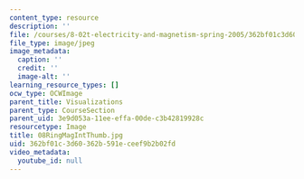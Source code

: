 ```yaml
---
content_type: resource
description: ''
file: /courses/8-02t-electricity-and-magnetism-spring-2005/362bf01c3d60362b591eceef9b2b02fd_08RingMagIntThumb.jpg
file_type: image/jpeg
image_metadata:
  caption: ''
  credit: ''
  image-alt: ''
learning_resource_types: []
ocw_type: OCWImage
parent_title: Visualizations
parent_type: CourseSection
parent_uid: 3e9d053a-11ee-effa-00de-c3b42819928c
resourcetype: Image
title: 08RingMagIntThumb.jpg
uid: 362bf01c-3d60-362b-591e-ceef9b2b02fd
video_metadata:
  youtube_id: null
---
```

